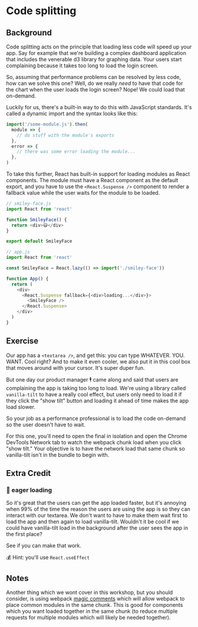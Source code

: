 # Code splitting

## Background

Code splitting acts on the principle that loading less code will speed up your
app. Say for example that we're building a complex dashboard application that
includes the venerable d3 library for graphing data. Your users start
complaining because it takes too long to load the login screen.

So, assuming that performance problems can be resolved by less code, how can we
solve this one? Well, do we really _need_ to have that code for the chart when
the user loads the login screen? Nope! We could load that on-demand.

Luckily for us, there's a built-in way to do this with JavaScript standards.
It's called a dynamic import and the syntax looks like this:

```javascript
import('/some-module.js').then(
  module => {
    // do stuff with the module's exports
  },
  error => {
    // there was some error loading the module...
  },
)
```

To take this further, React has built-in support for loading modules as React
components. The module must have a React component as the default export, and
you have to use the `<React.Suspense />` component to render a fallback value
while the user waits for the module to be loaded.

```javascript
// smiley-face.js
import React from 'react'

function SmileyFace() {
  return <div>😃</div>
}

export default SmileyFace

// app.js
import React from 'react'

const SmileyFace = React.lazy(() => import('./smiley-face'))

function App() {
  return (
    <div>
      <React.Suspense fallback={<div>loading...</div>}>
        <SmileyFace />
      </React.Suspense>
    </div>
  )
}
```

## Exercise

Our app has a `<textarea />`, and get this: you can type WHATEVER. YOU. WANT.
Cool right? And to make it even cooler, we also put it in this cool box that
moves around with your cursor. It's super duper fun.

But one day our product manager 🕴 came along and said that users are
complaining the app is taking too long to load. We're using a library called
`vanilla-tilt` to have a really cool effect, but users only need to load it if
they click the "show tilt" button and loading it ahead of time makes the app
load slower.

So your job as a performance professional is to load the code on-demand so the
user doesn't have to wait.

For this one, you'll need to open the final in isolation and open the Chrome
DevTools Network tab to watch the webpack chunk load when you click "show tilt."
Your objective is to have the network load that same chunk so vanilla-tilt isn't
in the bundle to begin with.

## Extra Credit

### 💯 eager loading

So it's great that the users can get the app loaded faster, but it's annoying
when 99% of the time the reason the users are using the app is so they can
interact with our textarea. We don't want to have to make them wait first to
load the app and then again to load vanilla-tilt. Wouldn't it be cool if we
could have vanilla-tilt load in the background after the user sees the app in
the first place?

See if you can make that work.

💰 Hint: you'll use `React.useEffect`

## Notes

Another thing which we wont cover in this workshop, but you should consider, is
using webpack
[magic comments](https://webpack.js.org/api/module-methods/#magic-comments)
which will allow webpack to place common modules in the same chunk. This is good
for components which you want loaded together in the same chunk (to reduce
multiple requests for multiple modules which will likely be needed together).

